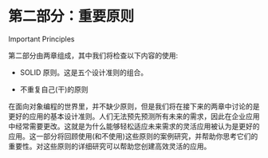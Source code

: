 # 第二部分：重要原则

<!-- ch 4~5 -->

Important Principles

第二部分由两章组成，其中我们将检查以下内容的使用:

*   SOLID 原则。这是五个设计准则的组合。

*   不重复自己(干)的原则

在面向对象编程的世界里，并不缺少原则，但是我们将在接下来的两章中讨论的是更好的应用的基本设计准则。人们无法预先预测所有未来的需求，因此在企业应用中经常需要更改。这就是为什么能够轻松适应未来需求的灵活应用被认为是更好的应用。这一部分将回顾使用(和不使用)这些原则的案例研究，并帮助你思考它们的重要性。对这些原则的详细研究可以帮助您创建高效灵活的应用。